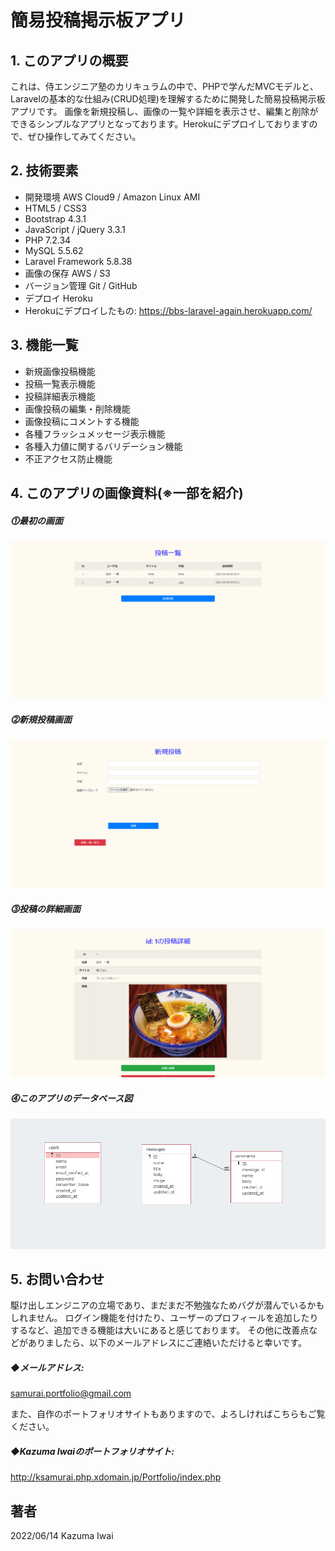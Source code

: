 # 簡易投稿掲示板アプリ
## 1. このアプリの概要
これは、侍エンジニア塾のカリキュラムの中で、PHPで学んだMVCモデルと、Laravelの基本的な仕組み(CRUD処理)を理解するために開発した簡易投稿掲示板アプリです。
画像を新規投稿し、画像の一覧や詳細を表示させ、編集と削除ができるシンプルなアプリとなっております。Herokuにデプロイしておりますので、ぜひ操作してみてください。

## 2. 技術要素

- 開発環境 AWS Cloud9 / Amazon Linux AMI
- HTML5 / CSS3
- Bootstrap 4.3.1
- JavaScript / jQuery 3.3.1
- PHP 7.2.34
- MySQL 5.5.62
- Laravel Framework 5.8.38
- 画像の保存 AWS / S3
- バージョン管理 Git / GitHub
- デプロイ Heroku
- Herokuにデプロイしたもの: https://bbs-laravel-again.herokuapp.com/

## 3. 機能一覧

- 新規画像投稿機能
- 投稿一覧表示機能
- 投稿詳細表示機能
- 画像投稿の編集・削除機能
- 画像投稿にコメントする機能
- 各種フラッシュメッセージ表示機能
- 各種入力値に関するバリデーション機能
- 不正アクセス防止機能

## 4. このアプリの画像資料(※一部を紹介)

##### ⓵最初の画面
![最初の画面](/public/images/sample_1.jpg)

##### ⓶新規投稿画面
![ログイン後のトップ画面(投稿一覧) ](/public/images/sample_2.jpg)

##### ⓷投稿の詳細画面
![職員プロフィール](/public/images/sample_3.jpg)

##### ⓸このアプリのデータベース図
![このアプリのデータベース図](/public/images/bbs_laravel_database.jpg)

## 5. お問い合わせ
駆け出しエンジニアの立場であり、まだまだ不勉強なためバグが潜んでいるかもしれません。
ログイン機能を付けたり、ユーザーのプロフィールを追加したりするなど、追加できる機能は大いにあると感じております。
その他に改善点などがありましたら、以下のメールアドレスにご連絡いただけると幸いです。

##### ◆メールアドレス:
samurai.portfolio@gmail.com

また、自作のポートフォリオサイトもありますので、よろしければこちらもご覧ください。

##### ◆Kazuma Iwaiのポートフォリオサイト:
http://ksamurai.php.xdomain.jp/Portfolio/index.php

## 著者
2022/06/14 Kazuma Iwai